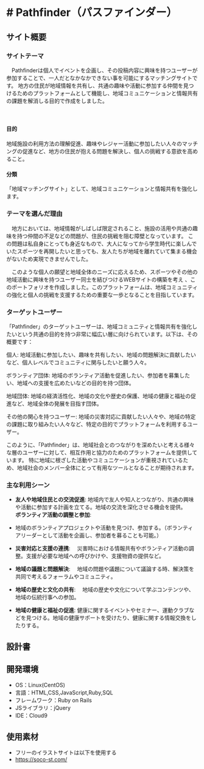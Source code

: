 # <!--ここにアプリ名を入力--># Pathfinder（パスファインダー）
## サイト概要　

### サイトテーマ　
　Pathfinderは個人でイベントを企画し、その投稿内容に興味を持つユーザーが参加することで、一人だとなかなかできない事を可能にするマッチングサイトです。
地方の住民が地域情報を共有し、共通の趣味や活動に参加する仲間を見つけるためのプラットフォームとして機能し、地域コミュニケーションと情報共有の課題を解消しる目的で作成をしました。
<!--何を『目的』とし、どのような『分類』なのかを簡潔に書く-->　
#### 目的
地域施設の利用方法の理解促進、趣味やレジャー活動に参加したい人々のマッチングの促進など、地方の住民が抱える問題を解決し、個人の挑戦する意欲を高めること。
#### 分類
「地域マッチングサイト」として、地域コミュニケーションと情報共有を強化します。
### テーマを選んだ理由
<!--なぜこのようなテーマにしたかを説明する-->
　地方においては、地域情報がしばしば限定されること、施設の活用や共通の趣味を持つ仲間の不足などの問題が、住民の挑戦を阻む障壁となっています。
この問題は私自身にとっても身近なもので、大人になってから学生時代に楽しんでいたスポーツを再開したいと思っても、友人たちが地域を離れていて集まる機会がないため実現できませんでした。

　このような個人の願望と地域全体のニーズに応えるため、スポーツやその他の地域活動に興味を持つユーザー同士を結びつけるWEBサイトの構築を考え
、このポートフォリオを作成しました。このプラットフォームは、地域コミュニティの強化と個人の挑戦を支援するための重要な一歩となることを目指しています。
### ターゲットユーザー
<!--誰に使ってもらうかを具体的に記載する-->
「Pathfinder」のターゲットユーザーは、地域コミュニティと情報共有を強化したいという共通の目的を持つ非常に幅広い層に向けられています。以下は、その概要です：

個人: 地域活動に参加したい、趣味を共有したい、地域の問題解決に貢献したいなど、個人レベルでコミュニティに関与したいと願う人々。

ボランティア団体: 地域のボランティア活動を促進したい、参加者を募集したい、地域への支援を広めたいなどの目的を持つ団体。

地域団体: 地域の経済活性化、地域の文化や歴史の保護、地域の健康と福祉の促進など、地域全体の発展を目指す団体。

その他の関心を持つユーザー: 地域の災害対応に貢献したい人々や、地域の特定の課題に取り組みたい人々など、特定の目的でプラットフォームを利用するユーザー。

このように、「Pathfinder」は、地域社会とのつながりを深めたいと考える様々な層のユーザーに対して、相互作用と協力のためのプラットフォームを提供しています。
特に地域に根ざした活動やコミュニケーションが重視されているため、地域社会のメンバー全体にとって有用なツールとなることが期待されます。

### 主な利用シーン
<!--どのような時に使うのかの状況を記載すること-->
- **友人や地域住民との交流促進**:
  地域内で友人や知人とつながり、共通の興味や活動に参加する計画を立てる。地域の交流を深化させる機会を提供。
　
**ボランティア活動の調整と参加**:
- 地域のボランティアプロジェクトや活動を見つけ、参加する。（ボランティアリーダーとして活動を企画し、参加者を募ることも可能。）
　
- **災害対応と支援の連携**:
　災害時における情報共有やボランティア活動の調整。支援が必要な地域への呼びかけや、支援物資の提供など。
　
- **地域の議題と問題解決**:
　地域の問題や議題について議論する時、解決策を共同で考えるフォーラムやコミュニティ。
　
- **地域の歴史と文化の共有**:
　地域の歴史や文化について学ぶコンテンツや、地域の伝統行事への参加。

- **地域の健康と福祉の促進**:
 健康に関するイベントやセミナー、運動クラブなどを見つける。地域の健康サポートを受けたり、健康に関する情報交換をしたりする。

## 設計書
<!--テーマを設定・提出する時点では不要です-->
## 開発環境
- OS：Linux(CentOS)
- 言語：HTML,CSS,JavaScript,Ruby,SQL
- フレームワーク：Ruby on Rails
- JSライブラリ：jQuery
- IDE：Cloud9
## 使用素材
- フリーのイラストサイトは以下を使用する
- https://soco-st.com/